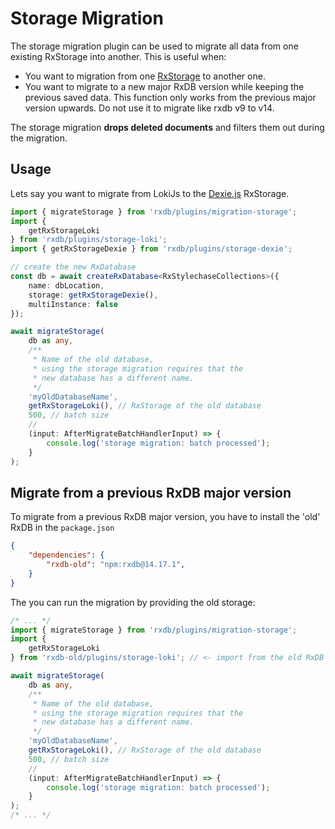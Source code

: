 # Storage Migration

The storage migration plugin can be used to migrate all data from one existing RxStorage into another. This is useful when:

- You want to migration from one [RxStorage](./rx-storage.md) to another one.
- You want to migrate to a new major RxDB version while keeping the previous saved data. This function only works from the previous major version upwards. Do not use it to migrate like rxdb v9 to v14.

The storage migration **drops deleted documents** and filters them out during the migration.


## Usage

Lets say you want to migrate from LokiJs to the [Dexie.js](./rx-storage-dexie.md) RxStorage.

```ts
import { migrateStorage } from 'rxdb/plugins/migration-storage';
import {
    getRxStorageLoki
} from 'rxdb/plugins/storage-loki';
import { getRxStorageDexie } from 'rxdb/plugins/storage-dexie';

// create the new RxDatabase
const db = await createRxDatabase<RxStylechaseCollections>({
    name: dbLocation,
    storage: getRxStorageDexie(),
    multiInstance: false
});

await migrateStorage(
    db as any,
    /**
     * Name of the old database,
     * using the storage migration requires that the
     * new database has a different name.
     */
    'myOldDatabaseName',
    getRxStorageLoki(), // RxStorage of the old database
    500, // batch size
    // 
    (input: AfterMigrateBatchHandlerInput) => {
        console.log('storage migration: batch processed');
    }
);
```


## Migrate from a previous RxDB major version

To migrate from a previous RxDB major version, you have to install the 'old' RxDB in the `package.json`

```json
{
    "dependencies": {
        "rxdb-old": "npm:rxdb@14.17.1",
    }
}
```

The you can run the migration by providing the old storage:

```ts
/* ... */
import { migrateStorage } from 'rxdb/plugins/migration-storage';
import {
    getRxStorageLoki
} from 'rxdb-old/plugins/storage-loki'; // <- import from the old RxDB version

await migrateStorage(
    db as any,
    /**
     * Name of the old database,
     * using the storage migration requires that the
     * new database has a different name.
     */
    'myOldDatabaseName',
    getRxStorageLoki(), // RxStorage of the old database
    500, // batch size
    // 
    (input: AfterMigrateBatchHandlerInput) => {
        console.log('storage migration: batch processed');
    }
);
/* ... */
```
